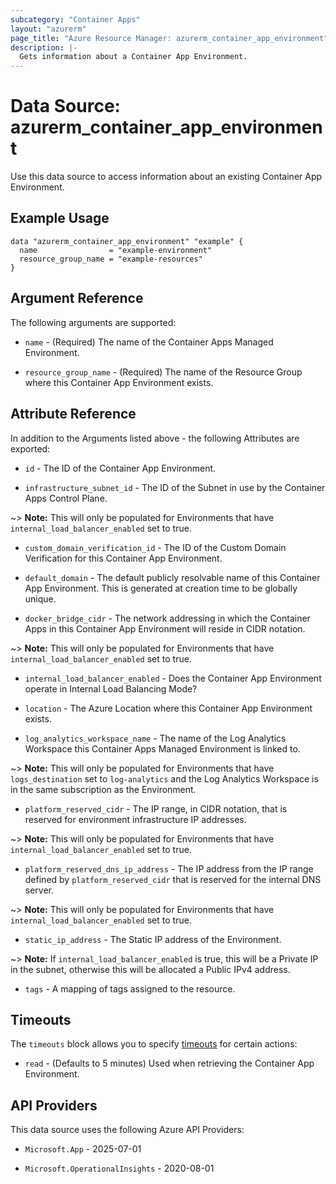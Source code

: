 ```yaml
---
subcategory: "Container Apps"
layout: "azurerm"
page_title: "Azure Resource Manager: azurerm_container_app_environment"
description: |-
  Gets information about a Container App Environment.
---
```


# Data Source: azurerm_container_app_environment

Use this data source to access information about an existing Container App Environment.

## Example Usage

```hcl
data "azurerm_container_app_environment" "example" {
  name                = "example-environment"
  resource_group_name = "example-resources"
}
```


## Argument Reference

The following arguments are supported:

* `name` - (Required) The name of the Container Apps Managed Environment.

* `resource_group_name` - (Required) The name of the Resource Group where this Container App Environment exists.

## Attribute Reference

In addition to the Arguments listed above - the following Attributes are exported:

* `id` - The ID of the Container App Environment.

* `infrastructure_subnet_id` - The ID of the Subnet in use by the Container Apps Control Plane.

~> **Note:** This will only be populated for Environments that have `internal_load_balancer_enabled` set to true.

* `custom_domain_verification_id` - The ID of the Custom Domain Verification for this Container App Environment.

* `default_domain` - The default publicly resolvable name of this Container App Environment. This is generated at creation time to be globally unique.

* `docker_bridge_cidr` - The network addressing in which the Container Apps in this Container App Environment will reside in CIDR notation.

~> **Note:** This will only be populated for Environments that have `internal_load_balancer_enabled` set to true.

* `internal_load_balancer_enabled` - Does the Container App Environment operate in Internal Load Balancing Mode?

* `location` - The Azure Location where this Container App Environment exists.

* `log_analytics_workspace_name` - The name of the Log Analytics Workspace this Container Apps Managed Environment is linked to.

~> **Note:** This will only be populated for Environments that have `logs_destination` set to `log-analytics` and the Log Analytics Workspace is in the same subscription as the Environment.

* `platform_reserved_cidr` - The IP range, in CIDR notation, that is reserved for environment infrastructure IP addresses.

~> **Note:** This will only be populated for Environments that have `internal_load_balancer_enabled` set to true.

* `platform_reserved_dns_ip_address` - The IP address from the IP range defined by `platform_reserved_cidr` that is reserved for the internal DNS server.

~> **Note:** This will only be populated for Environments that have `internal_load_balancer_enabled` set to true.

* `static_ip_address` - The Static IP address of the Environment.

~> **Note:** If `internal_load_balancer_enabled` is true, this will be a Private IP in the subnet, otherwise this will be allocated a Public IPv4 address.

* `tags` - A mapping of tags assigned to the resource.

## Timeouts

The `timeouts` block allows you to specify [timeouts](https://developer.hashicorp.com/terraform/language/resources/configure#define-operation-timeouts) for certain actions:

* `read` - (Defaults to 5 minutes) Used when retrieving the Container App Environment.

## API Providers
<!-- This section is generated, changes will be overwritten -->
This data source uses the following Azure API Providers:

* `Microsoft.App` - 2025-07-01

* `Microsoft.OperationalInsights` - 2020-08-01
